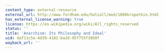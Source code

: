 ```yaml
---
content_type: external-resource
external_url: http://www.fordham.edu/halsall/mod/1896kropotkin.html
has_external_license_warning: true
license: https://en.wikipedia.org/wiki/All_rights_reserved
status: ''
title: 'Anarchism: Its Philosophy and Ideal'
uid: daf11c5e-4d39-4182-ba2d-95f755f3050f
wayback_url: ''
---
```

